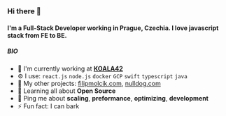 ### Hi there 👋

#### I'm a Full-Stack Developer working in Prague, Czechia. I love javascript stack from FE to BE.

##### BIO

- 🏢 I'm currently working at **[KOALA42](https://koala42.com)**
- ⚙️ I use: `react.js` `node.js` `docker` `GCP` `swift` `typescript` `java`
- 💅 My other projects: [filipmolcik.com](https://filipmolcik.com), [nulldog.com](https://nulldog.com)
- 🌱 Learning all about **Open Source**
- 💬 Ping me about **scaling**, **preformance**, **optimizing**, **development**
- ⚡️ Fun fact: I can bark

